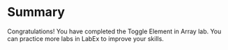 # Summary

Congratulations! You have completed the Toggle Element in Array lab. You can practice more labs in LabEx to improve your skills.
